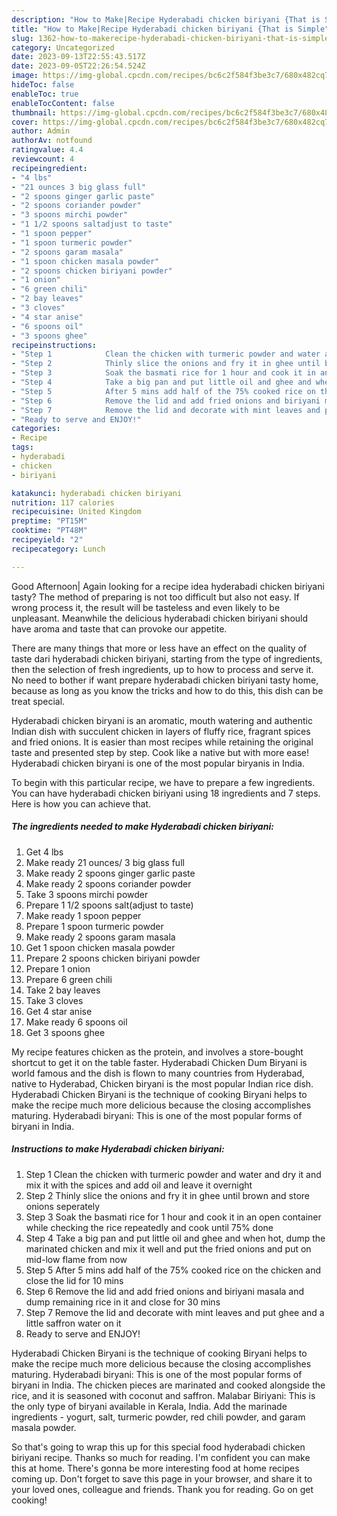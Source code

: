 ```yaml
---
description: "How to Make|Recipe Hyderabadi chicken biriyani {That is Simple"
title: "How to Make|Recipe Hyderabadi chicken biriyani {That is Simple"
slug: 1362-how-to-makerecipe-hyderabadi-chicken-biriyani-that-is-simple
category: Uncategorized
date: 2023-09-13T22:55:43.517Z
date: 2023-09-05T22:26:54.524Z
image: https://img-global.cpcdn.com/recipes/bc6c2f584f3be3c7/680x482cq70/hyderabadi-chicken-biriyani-recipe-main-photo.jpg
hideToc: false
enableToc: true
enableTocContent: false
thumbnail: https://img-global.cpcdn.com/recipes/bc6c2f584f3be3c7/680x482cq70/hyderabadi-chicken-biriyani-recipe-main-photo.jpg
cover: https://img-global.cpcdn.com/recipes/bc6c2f584f3be3c7/680x482cq70/hyderabadi-chicken-biriyani-recipe-main-photo.jpg
author: Admin
authorAv: notfound
ratingvalue: 4.4
reviewcount: 4
recipeingredient:
- "4 lbs"
- "21 ounces 3 big glass full"
- "2 spoons ginger garlic paste"
- "2 spoons coriander powder"
- "3 spoons mirchi powder"
- "1 1/2 spoons saltadjust to taste"
- "1 spoon pepper"
- "1 spoon turmeric powder"
- "2 spoons garam masala"
- "1 spoon chicken masala powder"
- "2 spoons chicken biriyani powder"
- "1 onion"
- "6 green chili"
- "2 bay leaves"
- "3 cloves"
- "4 star anise"
- "6 spoons oil"
- "3 spoons ghee"
recipeinstructions:
- "Step 1            Clean the chicken with turmeric powder and water and dry it and mix it with the spices and add oil and leave it overnight"
- "Step 2            Thinly slice the onions and fry it in ghee until brown and store onions seperately"
- "Step 3            Soak the basmati rice for 1 hour and cook it in an open container while checking the rice repeatedly and cook until 75% done"
- "Step 4            Take a big pan and put little oil and ghee and when hot, dump the marinated chicken and mix it well and put the fried onions and put on mid-low flame from now"
- "Step 5            After 5 mins add half of the 75% cooked rice on the chicken and close the lid for 10 mins"
- "Step 6            Remove the lid and add fried onions and biriyani masala and dump remaining rice in it and close for 30 mins"
- "Step 7            Remove the lid and decorate with mint leaves and put ghee and a little saffron water on it"
- "Ready to serve and ENJOY!"
categories:
- Recipe
tags:
- hyderabadi
- chicken
- biriyani

katakunci: hyderabadi chicken biriyani 
nutrition: 117 calories
recipecuisine: United Kingdom
preptime: "PT15M"
cooktime: "PT48M"
recipeyield: "2"
recipecategory: Lunch

---
```



Good Afternoon| Again looking for a recipe idea hyderabadi chicken biriyani tasty? The method of preparing is not too difficult but also not easy. If wrong process it, the result will be tasteless and even likely to be unpleasant. Meanwhile the delicious hyderabadi chicken biriyani should have aroma and taste that can provoke our appetite.






There are many things that more or less have an effect on the quality of taste dari hyderabadi chicken biriyani, starting from the type of ingredients, then the selection of fresh ingredients, up to how to process and serve it. No need to bother if want prepare hyderabadi chicken biriyani tasty home, because as long as you know the tricks and how to do this, this dish can be treat special.


Hyderabadi chicken biryani is an aromatic, mouth watering and authentic Indian dish with succulent chicken in layers of fluffy rice, fragrant spices and fried onions. It is easier than most recipes while retaining the original taste and presented step by step. Cook like a native but with more ease! Hyderabadi chicken biryani is one of the most popular biryanis in India.


To begin with this particular recipe, we have to prepare a few ingredients. You can have hyderabadi chicken biriyani using 18 ingredients and 7 steps. Here is how you can achieve that.

<!--inarticleads1-->

##### The ingredients needed to make Hyderabadi chicken biriyani:

1. Get 4 lbs
1. Make ready 21 ounces/ 3 big glass full
1. Make ready 2 spoons ginger garlic paste
1. Make ready 2 spoons coriander powder
1. Take 3 spoons mirchi powder
1. Prepare 1 1/2 spoons salt(adjust to taste)
1. Make ready 1 spoon pepper
1. Prepare 1 spoon turmeric powder
1. Make ready 2 spoons garam masala
1. Get 1 spoon chicken masala powder
1. Prepare 2 spoons chicken biriyani powder
1. Prepare 1 onion
1. Prepare 6 green chili
1. Take 2 bay leaves
1. Take 3 cloves
1. Get 4 star anise
1. Make ready 6 spoons oil
1. Get 3 spoons ghee


My recipe features chicken as the protein, and involves a store-bought shortcut to get it on the table faster. Hyderabadi Chicken Dum Biryani is world famous and the dish is flown to many countries from Hyderabad, native to Hyderabad, Chicken biryani is the most popular Indian rice dish. Hyderabadi Chicken Biryani is the technique of cooking Biryani helps to make the recipe much more delicious because the closing accomplishes maturing. Hyderabadi biryani: This is one of the most popular forms of biryani in India. 

<!--inarticleads2-->

##### Instructions to make Hyderabadi chicken biriyani:

1. Step 1            Clean the chicken with turmeric powder and water and dry it and mix it with the spices and add oil and leave it overnight
1. Step 2            Thinly slice the onions and fry it in ghee until brown and store onions seperately
1. Step 3            Soak the basmati rice for 1 hour and cook it in an open container while checking the rice repeatedly and cook until 75% done
1. Step 4            Take a big pan and put little oil and ghee and when hot, dump the marinated chicken and mix it well and put the fried onions and put on mid-low flame from now
1. Step 5            After 5 mins add half of the 75% cooked rice on the chicken and close the lid for 10 mins
1. Step 6            Remove the lid and add fried onions and biriyani masala and dump remaining rice in it and close for 30 mins
1. Step 7            Remove the lid and decorate with mint leaves and put ghee and a little saffron water on it
1. Ready to serve and ENJOY!

Hyderabadi Chicken Biryani is the technique of cooking Biryani helps to make the recipe much more delicious because the closing accomplishes maturing. Hyderabadi biryani: This is one of the most popular forms of biryani in India. The chicken pieces are marinated and cooked alongside the rice, and it is seasoned with coconut and saffron. Malabar Biriyani: This is the only type of biryani available in Kerala, India. Add the marinade ingredients - yogurt, salt, turmeric powder, red chili powder, and garam masala powder. 

So that's going to wrap this up for this special food hyderabadi chicken biriyani recipe. Thanks so much for reading. I'm confident you can make this at home. There's gonna be more interesting food at home recipes coming up. Don't forget to save this page in your browser, and share it to your loved ones, colleague and friends. Thank you for reading. Go on get cooking!
